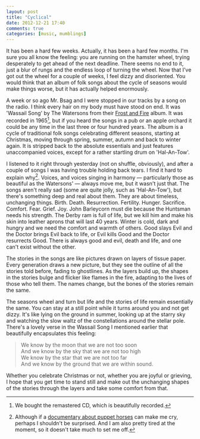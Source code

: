 ```yaml
---
layout: post
title: "Cyclical"
date: 2012-12-21 17:40
comments: true
categories: [music, mumblings]
---
```


It has been a hard few weeks. Actually, it has been a hard few months. I'm sure you all know the feeling: you are running on the hamster wheel, trying desperately to get ahead of the next deadline. There seems no end to it, just a blur of rungs and the endless loop of turning the wheel. Now that I've got out the wheel for a couple of weeks, I feel dizzy and disoriented. You would think that an album of folk songs about the cycle of seasons would make things worse, but it has actually helped enormously.

A week or so ago Mr. Bsag and I were stopped in our tracks by a song on the radio. I think every hair on my body must have stood on end. It was 'Wassail Song' by The Watersons from their [Frost and Fire][1] album. It was recorded in 1965[^1], but if you heard the songs in a pub or an apple orchard it could be any time in the last three or four hundred years. The album is a cycle of traditional folk songs celebrating different seasons, starting at Christmas, moving through spring, summer, autumn and back to winter again. It is stripped back to the absolute essentials and just features unaccompanied voices, except for a rather startling drum on 'Hal-An-Tow'.

I listened to it right through yesterday (not on shuffle, obviously), and after a couple of songs I was having trouble holding back tears. I find it hard to explain why[^2]. Voices, and voices singing in harmony &mdash; particularly those as beautiful as the Watersons' &mdash; always move me, but it wasn't just that. The songs aren't really sad (some are quite jolly, such as 'Hal-An-Tow'), but there's something deep and real about them. They are about timeless, unchanging things. Birth. Death. Resurrection. Fertility. Hunger. Sacrifice. Comfort. Fear. Grief. Joy. John Barleycorn must die because the Huntsman needs his strength. The Derby ram is full of life, but we kill him and make his skin into leather aprons that will last 40 years. Winter is cold, dark and hungry and we need the comfort and warmth of others. Good slays Evil and the Doctor brings Evil back to life, or Evil kills Good and the Doctor resurrects Good. There is always good and evil, death and life, and one can't exist without the other.

The stories in the songs are like pictures drawn on layers of tissue paper. Every generation draws a new picture, but they see the outline of all the stories told before, fading to ghostlines. As the layers build up, the shapes in the stories bulge and flicker like flames in the fire, adapting to the lives of those who tell them. The names change, but the bones of the stories remain the same.

The seasons wheel and turn but life and the stories of life remain essentially the same. You can stay at a still point while it turns around you and not get dizzy. It's like lying on the ground in summer, looking up at the starry sky and watching the slow waltz of the constellations around the stellar pole. There's a lovely verse in the Wassail Song I mentioned earlier that beautifully encapsulates this feeling:

<blockquote>
We know by the moon that we are not too soon<br />
And we know by the sky that we are not too high<br />
We know by the star that we are not too far<br />
And we know by the ground that we are within sound.
</blockquote>

Whether you celebrate Christmas or not, whether you are joyful or grieving, I hope that you get time to stand still and make out the unchanging shapes of the stories through the layers and take some comfort from that.

[^1]: We bought the remastered CD, which is beautifully recorded.

[^2]: Although if a [documentary about puppet horses](http://www.rousette.org.uk/blog/archives/war-horse/) can make me cry, perhaps I shouldn't be surprised. And I am also pretty tired at the moment, so it doesn't take much to set me off.

[1]: http://www.amazon.co.uk/Frost-Fire-Re-mastered-The-Watersons/dp/B000NVLA5U/ref=sr_1_2?ie=UTF8&qid=1356176332&sr=8-2


